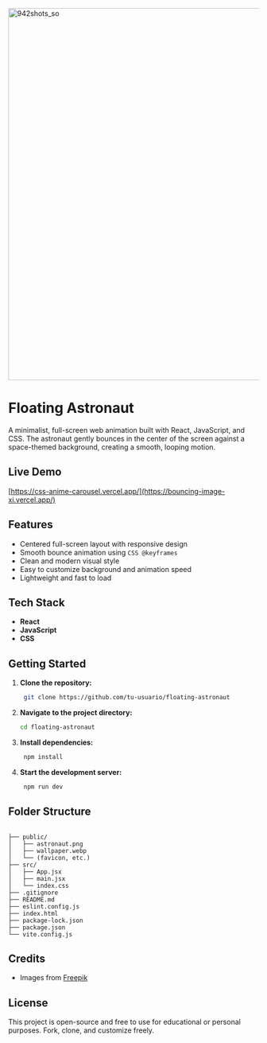 
<img width="1463" height="748" alt="942shots_so" src="https://github.com/user-attachments/assets/0841153d-8a32-4763-988c-a7d442dfde72" />

# Floating Astronaut

A minimalist, full-screen web animation built with React, JavaScript, and CSS.
The astronaut gently bounces in the center of the screen against a space-themed background, creating a smooth, looping motion.

## Live Demo

[https://css-anime-carousel.vercel.app/](https://bouncing-image-xi.vercel.app/)

## Features

- Centered full-screen layout with responsive design
- Smooth bounce animation using `CSS @keyframes`
- Clean and modern visual style
- Easy to customize background and animation speed
- Lightweight and fast to load

## Tech Stack

- **React**
- **JavaScript**
- **CSS**

## Getting Started

1. **Clone the repository:**

   ```bash
    git clone https://github.com/tu-usuario/floating-astronaut

2. **Navigate to the project directory:**

   ```bash
   cd floating-astronaut
   
3. **Install dependencies:**

   ```bash
    npm install

4. **Start the development server:**

   ```bash
    npm run dev

## Folder Structure

```

├── public/
│   ├── astronaut.png
│   ├── wallpaper.webp
│   └── (favicon, etc.)
├── src/
│   ├── App.jsx
│   ├── main.jsx
│   └── index.css
├── .gitignore
├── README.md
├── eslint.config.js
├── index.html
├── package-lock.json
├── package.json
└── vite.config.js

```

## Credits

- Images from [Freepik](https://www.freepik.com/)

## License

This project is open-source and free to use for educational or personal purposes. Fork, clone, and customize freely.
